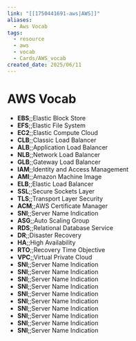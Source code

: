 ```yaml
---
link: "[[1750441691-aws|AWS]]"
aliases:
  - Aws Vocab
tags:
  - resource
  - aws
  - vocab
  - Cards/AWS_vocab
created_date: 2025/06/11
---
```

# AWS Vocab
- **EBS**;;Elastic Block Store
- **EFS**;;Elastic File System
- **EC2**;;Elastic Compute Cloud
- **CLB**;;Classic Load Balancer
- **ALB**;;Application Load Balancer
- **NLB**;;Network Load Balancer
- **GLB**;;Gateway Load Balancer
- **IAM**;;Identity and Access Management
- **AMI**;;Amazon Machine Image
- **ELB**;;Elastic Load Balancer
- **SSL**;;Secure Sockets Layer
- **TLS**;;Transport Layer Security
- **ACM**;;AWS Certificate Manager
- **SNI**;;Server Name Indication
- **ASG**;;Auto Scaling Group
- **RDS**;;Relational Database Service
- **DR**;;Disaster Recovery
- **HA**;;High Availability
- **RTO**;;Recovery Time Objective
- **VPC**;;Virtual Private Cloud
- **SNI**;;Server Name Indication
- **SNI**;;Server Name Indication
- **SNI**;;Server Name Indication
- **SNI**;;Server Name Indication
- **SNI**;;Server Name Indication
- **SNI**;;Server Name Indication
- **SNI**;;Server Name Indication
- **SNI**;;Server Name Indication
- **SNI**;;Server Name Indication
- **SNI**;;Server Name Indication
